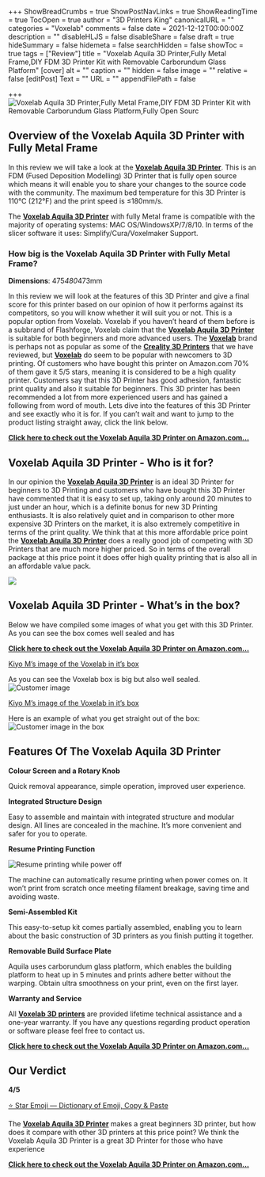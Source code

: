 +++
ShowBreadCrumbs = true
ShowPostNavLinks = true
ShowReadingTime = true
TocOpen = true
author = "3D Printers King"
canonicalURL = ""
categories = "Voxelab"
comments = false
date = 2021-12-12T00:00:00Z
description = ""
disableHLJS = false
disableShare = false
draft = true
hideSummary = false
hidemeta = false
searchHidden = false
showToc = true
tags = ["Review"]
title = "Voxelab Aquila 3D Printer,Fully Metal Frame,DIY FDM 3D Printer Kit with Removable Carborundum Glass Platform"
[cover]
alt = ""
caption = ""
hidden = false
image = ""
relative = false
[editPost]
Text = ""
URL = ""
appendFilePath = false

+++
![Voxelab Aquila 3D Printer,Fully Metal Frame,DIY FDM 3D Printer Kit with Removable Carborundum Glass Platform,Fully Open Sourc](https://images-na.ssl-images-amazon.com/images/I/51wBPkGcqPS._AC_UL604_SR604,400_.jpg)

## Overview of the Voxelab Aquila 3D Printer with Fully Metal Frame

In this review we will take a look at the [**Voxelab Aquila 3D Printer**](#).  This is an FDM (Fused Deposition Modelling) 3D Printer that is fully open source which means it will enable you to share your changes to the source code with the community.  The maximum bed temperature for this 3D Printer is 110°C (212°F) and the print speed is ≤180mm/s.  

The [**Voxelab Aquila 3D Printer**](#) with fully Metal frame is compatible with the majority of operating systems: MAC OS/WindowsXP/7/8/10.  In terms of the slicer software it uses: Simplify/Cura/Voxelmaker Support.

### How big is the Voxelab Aquila 3D Printer with Fully Metal Frame?

**Dimensions**: 475*480*473mm

In this review we will look at the features of this 3D Printer and give a final score for this printer based on our opinion of how it performs against its competitors, so you will know whether it will suit you or not.  This is a popular option from Voxelab.  Voxelab if you haven’t heard of them before is a subbrand of Flashforge, Voxelab claim that the [**Voxelab Aquila 3D Printer**](#) is suitable for both beginners and more advanced users.  The [**Voxelab**](#) brand is perhaps not as popular as some of the [**Creality 3D Printers**](#) that we have reviewed, but [**Voxelab**](#) do seem to be popular with newcomers to 3D printing.  Of customers who have bought this printer on Amazon.com 70% of them gave it 5/5 stars, meaning it is considered to be a high quality printer.  Customers say that this 3D Printer has good adhesion, fantastic print quality and also it suitable for beginners.  This 3D printer has been recommended a lot from more experienced users and has gained a following from word of mouth.  Lets dive into the features of this 3D Printer and see exactly who it is for.  If you can’t wait and want to jump to the product listing straight away, click the link below.

[**Click here to check out the Voxelab Aquila 3D Printer on Amazon.com…**](#)

## Voxelab Aquila 3D Printer - Who is it for?

In our opinion the [**Voxelab Aquila 3D Printer**](#) is an ideal 3D Printer for beginners to 3D Printing and customers who have bought this 3D Printer have commented that it is easy to set up, taking only around 20 minutes to just under an hour, which is a definite bonus for new 3D Printing enthusiasts.  It is also relatively quiet and in comparison to other more expensive 3D Printers on the market, it is also extremely competitive in terms of the print quality.  We think that at this more affordable price point the [**Voxelab Aquila 3D Printer**](#) does a really good job of competing with 3D Printers that are much more higher priced.  So in terms of the overall package at this price point it does offer high quality printing that is also all in an affordable value pack.

![](/uploads/e0f0a9da-501d-424b-805c-f97c90e15f98.png)

## Voxelab Aquila 3D Printer - What’s in the box?

Below we have compiled some images of what you get with this 3D Printer.  As you can see the box comes well sealed and has 

[**Click here to check out the Voxelab Aquila 3D Printer on Amazon.com…**](#)

[Kiyo M’s image of the Voxelab in it’s box](https://www.amazon.com/gp/customer-reviews/RPZMR0ULCMRRD/)

As you can see the Voxelab box is big but also well sealed.  
![Customer image](https://images-na.ssl-images-amazon.com/images/I/81sRzWLHy5L._SL1600_.jpg)

[Kiyo M’s image of the Voxelab in it’s box](https://www.amazon.com/gp/customer-reviews/RPZMR0ULCMRRD/)

Here is an example of what you get straight out of the box:  
![Customer image in the box](https://images-na.ssl-images-amazon.com/images/I/81nW424KWBL._SL1600_.jpg)

## Features Of The Voxelab Aquila 3D Printer

**Colour Screen and a Rotary Knob**

Quick removal appearance, simple operation, improved user experience.

**Integrated Structure Design**

Easy to assemble and maintain with integrated structure and modular design. All lines are concealed in the machine. It’s more convenient and safer for you to operate.

**Resume Printing Function**

![Resume printing while power off](/uploads/4ec58ba7-fa31-44b2-a59d-cfefc36cc9b3.jpeg "Resume printing while power off")

The machine can automatically resume printing when power comes on. It won’t print from scratch once meeting filament breakage, saving time and avoiding waste.

**Semi-Assembled Kit**

This easy-to-setup kit comes partially assembled, enabling you to learn about the basic construction of 3D printers as you finish putting it together.

**Removable Build Surface Plate**

Aquila uses carborundum glass platform, which enables the building platform to heat up in 5 minutes and prints adhere better without the warping. Obtain ultra smoothness on your print, even on the first layer.

**Warranty and Service**

All [**Voxelab 3D printers**](#) are provided lifetime technical assistance and a one-year warranty. If you have any questions regarding product operation or software please feel free to contact us.

[**Click here to check out the Voxelab Aquila 3D Printer on Amazon.com…**](#)

## Our Verdict

**4/5**

[⭐ Star Emoji — Dictionary of Emoji, Copy & Paste](https://emojis.wiki/star/)

The [**Voxelab Aquila 3D Printer**](#) makes a great beginners 3D printer, but how does it compare with other 3D printers at this price point?  We think the Voxelab Aquila 3D Printer is a great 3D Printer for those who have experience

[**Click here to check out the Voxelab Aquila 3D Printer on Amazon.com…**](#)